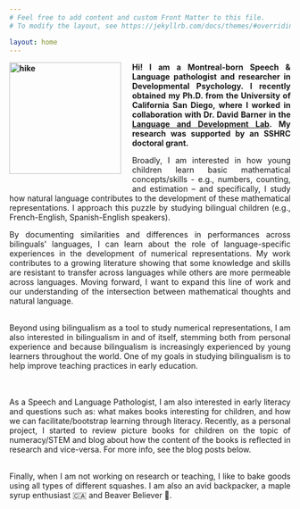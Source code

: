 ```yaml
---
# Feel free to add content and custom Front Matter to this file.
# To modify the layout, see https://jekyllrb.com/docs/themes/#overriding-theme-defaults

layout: home
---
```


<div style='text-align:justify'>
<p style='font-weight:bold'>
<img src="../assets/Picture_hike.jpg" alt="hike" style="width:200px;display: inline; float:left; padding-right:20px; padding-bottom:20px"/>
Hi! I am a Montreal-born Speech & Language pathologist and researcher in Developmental Psychology. I recently obtained my Ph.D. from the University of California San Diego, where I worked in collaboration with Dr. David Barner in the <a href="https://sites.google.com/ucsd.edu/ladlab/home?pli=1" target="_top">Language and Development Lab</a>. My research was supported by an SSHRC doctoral grant. </p>

Broadly, I am interested in how young children learn basic mathematical concepts/skills - e.g., numbers, counting, and estimation – and specifically, I study how natural language contributes to the development of these mathematical representations. I approach this puzzle by studying bilingual children (e.g., French-English, Spanish-English speakers). 


By documenting similarities and differences in performances across bilinguals' languages, I can learn about the role of language-specific experiences in the development of numerical representations. My work contributes to a growing literature showing that some knowledge and skills are resistant to transfer across languages while others are more permeable across languages. Moving forward, I want to expand this line of work and our understanding of the intersection between mathematical thoughts and natural language. 
<br><br>

Beyond using bilingualism as a tool to study numerical representations, I am also interested in bilingualism in and of itself, stemming both from personal experience and because bilingualism is increasingly experienced by young learners throughout the world. One of my goals in studying bilingualism is to help improve teaching practices in early education. 

<br><br>
As a Speech and Language Pathologist, I am also interested in early literacy and questions such as: what makes books interesting for children, and how we can facilitate/bootstrap learning through literacy. Recently, as a personal project, I started to review picture books for children on the topic of numeracy/STEM and blog about how the content of the books is reflected in research and vice-versa. For more info, see the blog posts below. 
<br><br>

Finally, when I am not working on research or teaching, I like to bake goods using all types of different squashes. I am also an avid backpacker, a maple syrup enthusiast :canada: and Beaver Believer :beaver:. 
</div>

